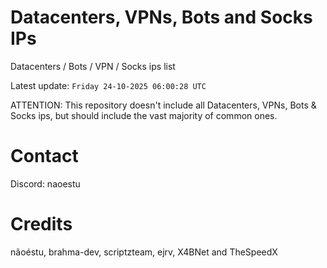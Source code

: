 # Datacenters, VPNs, Bots and Socks IPs
 
Datacenters / Bots / VPN / Socks ips list

Latest update: `Friday 24-10-2025 06:00:28 UTC` 

ATTENTION: This repository doesn't include all Datacenters, VPNs, Bots & Socks ips, 
but should include the vast majority of common ones.

# Contact
Discord: naoestu

# Credits
nãoéstu, brahma-dev, scriptzteam, ejrv, X4BNet and TheSpeedX
